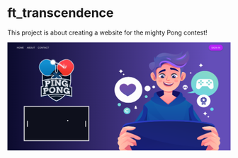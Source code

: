 # ft_transcendence
This project is about creating a website for the mighty Pong contest!

<!-- <img src="./shared/img/logo.png" style="height:30%;width:30%;"/>
 -->
<img src="./shared/img/cover.png"/>
